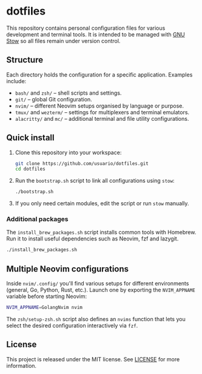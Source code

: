 # dotfiles

This repository contains personal configuration files for various development and terminal tools. It is intended to be managed with [GNU Stow](https://www.gnu.org/software/stow/) so all files remain under version control.

## Structure

Each directory holds the configuration for a specific application. Examples include:

- `bash/` and `zsh/` – shell scripts and settings.
- `git/` – global Git configuration.
- `nvim/` – different Neovim setups organised by language or purpose.
- `tmux/` and `wezterm/` – settings for multiplexers and terminal emulators.
- `alacritty/` and `mc/` – additional terminal and file utility configurations.

## Quick install

1. Clone this repository into your workspace:
   ```bash
   git clone https://github.com/usuario/dotfiles.git
   cd dotfiles
   ```
2. Run the `bootstrap.sh` script to link all configurations using `stow`:
   ```bash
   ./bootstrap.sh
   ```
3. If you only need certain modules, edit the script or run `stow` manually.

### Additional packages

The `install_brew_packages.sh` script installs common tools with Homebrew. Run it to install useful dependencies such as Neovim, fzf and lazygit.

```bash
./install_brew_packages.sh
```

## Multiple Neovim configurations

Inside `nvim/.config/` you'll find various setups for different environments (general, Go, Python, Rust, etc.). Launch one by exporting the `NVIM_APPNAME` variable before starting Neovim:

```bash
NVIM_APPNAME=GolangNvim nvim
```

The `zsh/setup-zsh.sh` script also defines an `nvims` function that lets you select the desired configuration interactively via `fzf`.

## License

This project is released under the MIT license. See [LICENSE](LICENSE) for more information.
